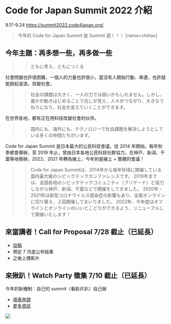 # Code for Japan Summit 2022 介紹
9.17-9.24
https://summit2022.code4japan.org/
> 今年的 Code for Japan Summit 是 Summit 週！！！ [name=chihao]

## 今年主題：再多想一些，再多做一些
>> ともに考え、ともにつくる

社會問題也許很困難，一個人的力量也許很小，當沒有人開始行動、串連，也許就能掀起波浪，改變社會。
>> 社会の課題は大きく、一人の力では弱いかもしれません。しかし、誰かが動きはじめることで兆しが見え、人々がつながり、大きなうねりになり、社会を変えていくことができます。

在世界各地，都有正在用科技改變社會的伙伴。
>> 国内にも、海外にも、テクノロジーで社会課題を解決しようとしている多くの仲間たちがいます。

Code for Japan Summit 是日本最大的公民科技會議，從 2014 年開始，每年秋季都會舉辦，至 2019 年止，曾由日本各地公民科技社群協力，在神戸、新潟、千葉等地舉辦，2022、2021 年轉為線上，今年則是線上 + 實體的會議！
>> Code for Japan Summitは、2014年から毎年秋頃に開催している国内最大級のシビックテックカンファレンスです。 2019年までは、全国各地のシビックテックコミュニティ（ブリゲード）と協力しながら神戸、新潟、千葉などで開催をしてきました。 2020年・2021年は新型コロナウイルス感染症の影響もあり、全面オンラインに切り替え、２回開催してまいりました。 2022年、今年度はオフラインとオンラインのいいとこどりができるよう、リニューアルして開催いたします！

## 來當講者！Call for Proposal 7/28 截止（已延長）

- [投稿](https://sessionize.com/cfj-summit-2022/)
- 預定 7 月底公布結果
- 之後上傳影片

## 來揪趴！Watch Party 徵集 7/10 截止（已延長）

今年的新機制：自己的 summit（看影片趴）自己辦

- [填表申請](https://docs.google.com/forms/d/e/1FAIpQLSfpy2xTLEurEaZ7PZ3-ynw1t9g00a9wnE7OeJZnro84tCegEw/viewform)
- [更多資訊](https://docs.google.com/presentation/d/1XxqIjQbiPdV_PiVrrp22sZ9vqRQzSfQnWF7ammsQUhg/edit#)

![](https://summit2022.code4japan.org/_next/image?url=%2Fmain-img.jpg&q=75&w=3840)

<style>
.markdown-body blockquote > blockquote { font-size: 10px; }
</style>